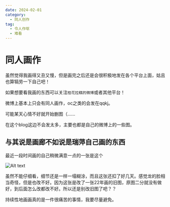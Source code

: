 ```yaml
---
date: 2024-02-01
category:
  - 同人创作
tag:
  - 令人作呕
  - 难看
---
```


# 同人画作

虽然觉得我画得又丑又慢，但是画完之后还是会很积极地发在各个平台上面，姑且也算犒劳一下自己吧！

如果想要看我画的东西可以关注`桂花拉糕的微博`或者其他平台！

微博上基本上只会有同人画作，oc之类的会发在qqkj。

可能某天心情不好就开始删图（……

<SiteInfo name="我的微博" url="https://weibo.com/u/5933479313" preview="https://wx4.sinaimg.cn/mw2000/006tyh1fgy1hebtd9858bj30e70e7t8x.jpg" />
<SiteInfo name="我的黑x" url="https://twitter.com/HoyleLorel96127" preview="https://pbs.twimg.com/profile_banners/1704576222292856832/1705406600/1500x500" />

在这个blog这边不会发太多，主要也都是自己的微博上的一些图。

## 与其说是画廊不如说是瑞萍自己画的东西

最近一段时间画的自己稍微满意一点的一张是这个

![Alt text](/Users/xuzi/Desktop/糯米麻糍/myblog/my-docs/src/.vuepress/public/assets/images/龙百重绘.png "虽然其实是翻画了22年的一张图")

虽然不能仔细看，细节还是一样一塌糊涂，而且这张还扣了好几天。感觉龙的脸相当奇怪，但是也改不好。因为这张是改了一张22年画的旧图，原图二分就没有做好，到后面怎么改都改不好。所以还是别改旧图了吧？？

持续性地画画真的是一件很痛苦的事情，我要尽量避免。